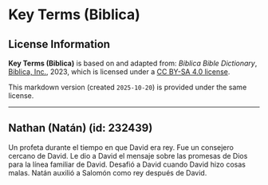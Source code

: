 # Key Terms (Biblica)

## License Information

**Key Terms (Biblica)** is based on and adapted from: _Biblica Bible Dictionary_, [Biblica, Inc.](https://www.biblica.com/), 2023, which is licensed under a [CC BY-SA 4.0 license](https://creativecommons.org/licenses/by-sa/4.0/legalcode.en).

This markdown version (created `2025-10-20`) is provided under the same license.



--------------------------------

## Nathan (Natán) (id: 232439)

Un profeta durante el tiempo en que David era rey. Fue un consejero cercano de David. Le dio a David el mensaje sobre las promesas de Dios para la línea familiar de David. Desafió a David cuando David hizo cosas malas. Natán auxilió a Salomón como rey después de David.


